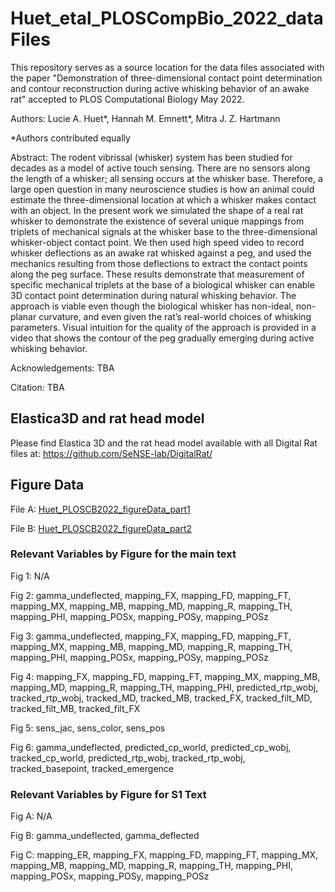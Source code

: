 # Huet_etal_PLOSCompBio_2022_dataFiles

This repository serves as a source location for the data files associated with the paper "Demonstration of three-dimensional contact point determination and contour reconstruction during active whisking behavior of an awake rat" accepted to PLOS Computational Biology May 2022. 

Authors: Lucie A. Huet*, Hannah M. Emnett*, Mitra J. Z. Hartmann

*Authors contributed equally

Abstract: The rodent vibrissal (whisker) system has been studied for decades as a model of active touch sensing. There are no sensors along the length of a whisker; all sensing occurs at the whisker base. Therefore, a large open question in many neuroscience studies is how an animal could estimate the three-dimensional location at which a whisker makes contact with an object. In the present work we simulated the shape of a real rat whisker to demonstrate the existence of several unique mappings from triplets of mechanical signals at the whisker base to the three-dimensional whisker-object contact point. We then used high speed video to record whisker deflections as an awake rat whisked against a peg, and used the mechanics resulting from those deflections to extract the contact points along the peg surface. These results demonstrate that measurement of specific mechanical triplets at the base of a biological whisker can enable 3D contact point determination during natural whisking behavior. The approach is viable even though the biological whisker has non-ideal, non-planar curvature, and even given the rat’s real-world choices of whisking parameters. Visual intuition for the quality of the approach is provided in a video that shows the contour of the peg gradually emerging during active whisking behavior.

Acknowledgements: TBA

Citation: TBA

## Elastica3D and rat head model 
Please find Elastica 3D and the rat head model available with all Digital Rat files at: https://github.com/SeNSE-lab/DigitalRat/

## Figure Data
File A: [Huet_PLOSCB2022_figureData_part1](Huet_PLOSCB2022_figureData_part1.mat)

File B: [Huet_PLOSCB2022_figureData_part2](Huet_PLOSCB2022_figureData_part2.mat)

### Relevant Variables by Figure for the main text
Fig 1: N/A

Fig 2: gamma_undeflected, mapping_FX, mapping_FD, mapping_FT, mapping_MX, mapping_MB, mapping_MD, mapping_R, mapping_TH, mapping_PHI, mapping_POSx, mapping_POSy, mapping_POSz

Fig 3: gamma_undeflected, mapping_FX, mapping_FD, mapping_FT, mapping_MX, mapping_MB, mapping_MD, mapping_R, mapping_TH, mapping_PHI, mapping_POSx, mapping_POSy, mapping_POSz

Fig 4: mapping_FX, mapping_FD, mapping_FT, mapping_MX, mapping_MB, mapping_MD, mapping_R, mapping_TH, mapping_PHI, predicted_rtp_wobj, tracked_rtp_wobj, tracked_MD, tracked_MB, tracked_FX, tracked_filt_MD, tracked_filt_MB, tracked_filt_FX

Fig 5: sens_jac, sens_color, sens_pos

Fig 6: gamma_undeflected, predicted_cp_world, predicted_cp_wobj, tracked_cp_world, predicted_rtp_wobj, tracked_rtp_wobj, tracked_basepoint, tracked_emergence

### Relevant Variables by Figure for S1 Text
Fig A: N/A

Fig B: gamma_undeflected, gamma_deflected

Fig C: mapping_ER, mapping_FX, mapping_FD, mapping_FT, mapping_MX, mapping_MB, mapping_MD, mapping_R, mapping_TH, mapping_PHI, mapping_POSx, mapping_POSy, mapping_POSz
